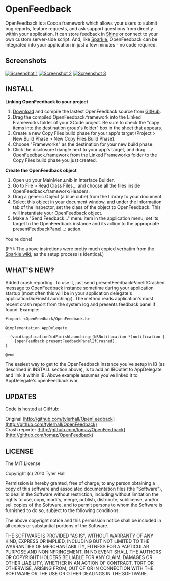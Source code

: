 OpenFeedback
=========
OpenFeedback is a Cocoa framework which allows your users to submit bug reports, feature requests, and ask support questions from directly within your application. It can store feedback in [Shine](http://github.com/tylerhall/Shine/tree/master) or connect to your own custom server-side script. And, like [Sparkle](http://sparkle.andymatuschak.org/), OpenFeedback can be integrated into your application in just a few minutes - no code required.

Screenshots
-------
[![Screenshot 1](http://static.clickontyler.com/blog/of-support-sm.png)](http://static.clickontyler.com/blog/of-support.png)
[![Screenshot 2](http://static.clickontyler.com/blog/of-feature-sm.png)](http://static.clickontyler.com/blog/of-feature.png)
[![Screenshot 3](http://static.clickontyler.com/blog/of-bug-sm.png)](http://static.clickontyler.com/blog/of-bug.png)

INSTALL
-------

**Linking OpenFeedback to your project**

 1. [Download](http://github.com/tylerhall/OpenFeedback/archives/master) and compile the lastest OpenFeedback source from [GitHub](http://github.com/tylerhall/OpenFeedback/tree/master).
 2. Drag the compiled OpenFeedback.framework into the Linked Frameworks folder of your XCode project. Be sure to check the "copy items into the destination group's folder" box in the sheet that appears.
 3. Create a new Copy Files build phase for your app's target (Project > New Build Phase > New Copy Files Build Phase).
 4. Choose "Frameworks" as the destination for your new build phase.
 5. Click the disclosure triangle next to your app's target, and drag OpenFeedback.framework from the Linked Frameworks folder to the Copy Files build phase you just created.

**Create the OpenFeedback object**

 1. Open up your MainMenu.nib in Interface Builder.
 2. Go to File > Read Class Files... and choose all the files inside OpenFeedback.framework/Headers.
 3. Drag a generic Object (a blue cube) from the Library to your document.
 4. Select this object in your document window, and under the Information tab of the inspector, set the class of the object to OpenFeedback. This will instantiate your OpenFeedback object.
 5. Make a "Send Feedback..." menu item in the application menu; set its target to the OpenFeedback instance and its action to the appropriate presentFeedbackPanel...: action.

You're done!

(FYI: The above instrctions were pretty much copied verbatim from the [Sparkle wiki](http://sparkle.andymatuschak.org/documentation/pmwiki.php/Documentation/BasicSetup?from=Main.HomePage), as the setup process is identical.)

WHAT'S NEW?
-----------

Added crash reporting. To use it, just send presentFeedbackPanelIfCrashed message to OpenFeedback instance sometime during your application startup (most often this will be in your application delegate's applicationDidFinishLaunching:). The method reads application's most recent crash report from the system log and presents feedback panel if found. Example:

	#import <OpenFeedback/OpenFeedback.h>
	
	@implementation AppDelegate
	
	- (void)applicationDidFinishLaunching:(NSNotification *)notification {
		[openFeedback presentFeedbackPanelIfCrashed];
	}
	
	@end

The easiest way to get to the OpenFeedback instance you've setup in IB (as described in INSTALL section above), is to add an IBOutlet to AppDelegate and link it within IB. Above example assumes you've linked it to AppDelegate's openFeedback ivar.

UPDATES
-------

Code is hosted at GitHub:

Original [http://github.com/tylerhall/OpenFeedback](http://github.com/tylerhall/OpenFeedback)  
Crash reporter [http://github.com/tomaz/OpenFeedback](http://github.com/tomaz/OpenFeedback)  

LICENSE
-------

The MIT License

Copyright (c) 2010 Tyler Hall <tylerhall AT gmail DOT com>

Permission is hereby granted, free of charge, to any person obtaining a copy
of this software and associated documentation files (the "Software"), to deal
in the Software without restriction, including without limitation the rights
to use, copy, modify, merge, publish, distribute, sublicense, and/or sell
copies of the Software, and to permit persons to whom the Software is
furnished to do so, subject to the following conditions:

The above copyright notice and this permission notice shall be included in
all copies or substantial portions of the Software.

THE SOFTWARE IS PROVIDED "AS IS", WITHOUT WARRANTY OF ANY KIND, EXPRESS OR
IMPLIED, INCLUDING BUT NOT LIMITED TO THE WARRANTIES OF MERCHANTABILITY,
FITNESS FOR A PARTICULAR PURPOSE AND NONINFRINGEMENT. IN NO EVENT SHALL THE
AUTHORS OR COPYRIGHT HOLDERS BE LIABLE FOR ANY CLAIM, DAMAGES OR OTHER
LIABILITY, WHETHER IN AN ACTION OF CONTRACT, TORT OR OTHERWISE, ARISING FROM,
OUT OF OR IN CONNECTION WITH THE SOFTWARE OR THE USE OR OTHER DEALINGS IN
THE SOFTWARE.
